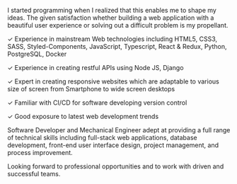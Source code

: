 I started programming when I realized that this enables me to shape my ideas. The given satisfaction whether building a web application with a beautiful user experience or solving out a difficult problem is my propellant.

✓ Experience in mainstream Web technologies including HTML5, CSS3, SASS, Styled-Components, JavaScript, Typescript, React & Redux, Python, PostgreSQL, Docker

✓ Experience in creating restful APIs using Node JS, Django

✓ Expert in creating responsive websites which are adaptable to various size of screen from Smartphone to wide screen desktops

✓ Familiar with CI/CD for software developing version control

✓ Good exposure to latest web development trends


Software Developer and Mechanical Engineer adept at providing a full range of technical skills including full-stack web applications, database development, front-end user interface design, project management, and process improvement. 

Looking forward to professional opportunities and to work with driven and successful teams.
